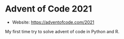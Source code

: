 # Advent of Code 2021
- Website: https://adventofcode.com/2021

My first time try to solve advent of code in Python and R.